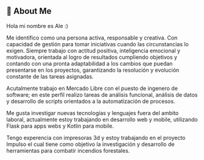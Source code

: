 ## 🚀 About Me
Hola mi nombre es Ale :)  

Me identifico como una persona activa, responsable y creativa. Con capacidad de gestión para tomar iniciativas cuando las circunstancias lo exigen. Siempre trabajo con actitud positiva, inteligencia emocional y motivadora, orientada al logro de resultados cumpliendo objetivos y contando con una pronta adaptabilidad a los cambios que puedan presentarse en los  proyectos, garantizando la resolución y evolución constante de las tareas asignadas. 

Acutalmente trabajo en Mercado Libre con el puesto de ingenero de software; en este perfil realizo tareas de análisis funcional, análisis de datos y desarrollo de scripts orientados a la automatización de procesos.

Me gusta investigar nuevas tecnologías y lenguajes fuera del ambito laboral, actualmente estoy trabajando en desarrollo web y mobile, utilizando Flask para apps webs y Kotlin para mobile.

Tengo experencia con impresoras 3d y estoy trabajando en el proyecto Impulso el cual tiene como objetivo la investigación y desarrollo de herramientas para combatir incendios forestales.


